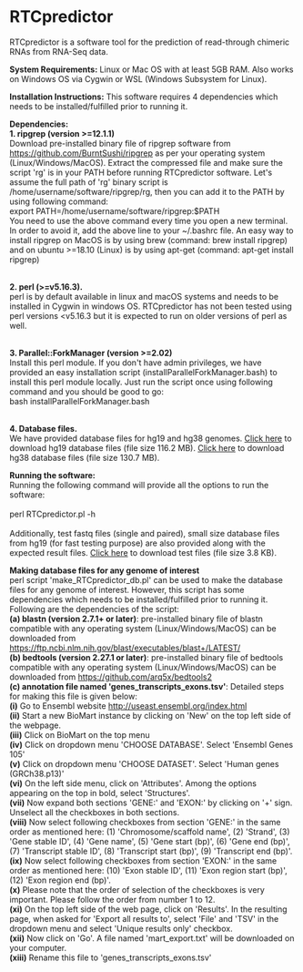 # RTCpredictor
RTCpredictor is a software tool for the prediction of read-through chimeric RNAs from RNA-Seq data.

**System Requirements:**
Linux or Mac OS with at least 5GB RAM. Also works on Windows OS via Cygwin or WSL (Windows Subsystem for Linux).

**Installation Instructions:**
This software requires 4 dependencies which needs to be installed/fulfilled prior to running it.

**Dependencies:**
<br>**1. ripgrep (version >=12.1.1)**
<br>Download pre-installed binary file of ripgrep software from https://github.com/BurntSushi/ripgrep as per your operating system (Linux/Windows/MacOS). Extract the compressed file and make sure the script 'rg' is in your PATH before running RTCpredictor software. Let's assume the full path of 'rg' binary script is /home/username/software/ripgrep/rg, then you can add it to the PATH by using following command:
<br>export PATH=/home/username/software/ripgrep:$PATH
<br>You need to use the above command every time you open a new terminal. In order to avoid it, add the above line to your ~/.bashrc file. An easy way to install ripgrep on MacOS is by using brew (command: brew install ripgrep) and on ubuntu >=18.10 (Linux) is by using apt-get (command: apt-get install ripgrep)

<br>**2. perl (>=v5.16.3).**
<br>perl is by default available in linux and macOS systems and needs to be installed in Cygwin in windows OS. RTCpredictor has not been tested using perl versions <v5.16.3 but it is expected to run on older versions of perl as well.

<br>**3. Parallel::ForkManager (version >=2.02)**
<br>Install this perl module. If you don't have admin privileges, we have provided an easy installation script (installParallelForkManager.bash) to install this perl module locally. Just run the script once using following command and you should be good to go:
<br>bash installParallelForkManager.bash

<br>**4. Database files.**
<br>We have provided database files for hg19 and hg38 genomes. [Click here](https://zenodo.org/record/6407111/files/hg19_data.tgz) to download hg19 database files (file size 116.2 MB). [Click here](https://zenodo.org/record/6407111/files/hg38_data.tgz) to download hg38 database files (file size 130.7 MB).

**Running the software:**
<br>Running the following command will provide all the options to run the software:
<br><br>perl RTCpredictor.pl -h
<br><br>Additionally, test fastq files (single and paired), small size database files from hg19 (for fast testing purpose) are also provided along with the expected result files. [Click here](https://zenodo.org/record/6407111/files/test_files.tgz) to download test files (file size 3.8 KB).

**Making database files for any genome of interest**
<br>perl script 'make_RTCpredictor_db.pl' can be used to make the database files for any genome of interest. However, this script has some dependencies which needs to be installed/fulfilled prior to running it. Following are the dependencies of the script:
<br>**(a) blastn (version 2.7.1+ or later)**: pre-installed binary file of blastn compatible with any operating system (Linux/Windows/MacOS) can be downloaded from https://ftp.ncbi.nlm.nih.gov/blast/executables/blast+/LATEST/
<br>**(b) bedtools (version 2.27.1 or later)**: pre-installed binary file of bedtools compatible with any operating system (Linux/Windows/MacOS) can be downloaded from https://github.com/arq5x/bedtools2
<br>**(c) annotation file named 'genes_transcripts_exons.tsv'**: Detailed steps for making this file is given below:
<br>**(i)** Go to Ensembl website http://useast.ensembl.org/index.html
<br>**(ii)** Start a new BioMart instance by clicking on 'New' on the top left side of the webpage.
<br>**(iii)** Click on BioMart on the top menu
<br>**(iv)** Click on dropdown menu 'CHOOSE DATABASE'. Select 'Ensembl Genes 105'
<br>**(v)** Click on dropdown menu 'CHOOSE DATASET'. Select 'Human genes (GRCh38.p13)'
<br>**(vi)** On the left side menu, click on 'Attributes'. Among the options appearing on the top in bold, select 'Structures'.
<br>**(vii)** Now expand both sections 'GENE:' and 'EXON:' by clicking on '+' sign. Unselect all the checkboxes in both sections.
<br>**(viii)** Now select following checkboxes from section 'GENE:' in the same order as mentioned here: (1) 'Chromosome/scaffold name', (2) 'Strand', (3) 'Gene stable ID', (4) 'Gene name', (5) 'Gene start (bp)', (6) 'Gene end (bp)', (7) 'Transcript stable ID', (8) 'Transcript start (bp)', (9) 'Transcript end (bp)'.
<br>**(ix)** Now select following checkboxes from section 'EXON:' in the same order as mentioned here: (10) 'Exon stable ID', (11) 'Exon region start (bp)', (12) 'Exon region end (bp)'.
<br>**(x)** Please note that the order of selection of the checkboxes is very important. Please follow the order from number 1 to 12.
<br>**(xi)** On the top left side of the web page, click on 'Results'. In the resulting page, when asked for 'Export all results to', select 'File' and 'TSV' in the dropdown menu and select 'Unique results only' checkbox.
<br>**(xii)** Now click on 'Go'. A file named 'mart_export.txt' will be downloaded on your computer.
<br>**(xiii)** Rename this file to 'genes_transcripts_exons.tsv'
